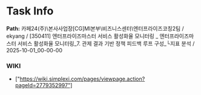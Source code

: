 # Task Info

**Path:** 카페24(주)\본사사업장\[CG]MI본부\비즈니스센터\엔터프라이즈코칭2팀 / ekyang / [350411] 엔터프라이즈마스터 서비스 활성화율 모니터링 _ 엔터프라이즈마스터 서비스 활성화율 모니터링_7. 관제 결과 기반 정책 피드백 루프 구성_└지표 분석 / 2025-10-01_00-00-00

### WIKI
- ["https://wiki.simplexi.com/pages/viewpage.action?pageId=2779352997"]

